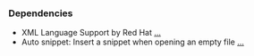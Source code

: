 

### Dependencies
- XML Language Support by Red Hat [...](https://marketplace.visualstudio.com/items?itemName=redhat.vscode-xml)
- Auto snippet: Insert a snippet when opening an empty file [...](https://marketplace.visualstudio.com/items?itemName=Gruntfuggly.auto-snippet)
